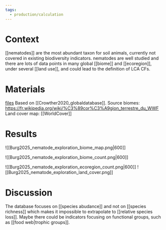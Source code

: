 ```yaml
---
tags:
  - production/calculation
---
```

# Context
[[nematodes]] are the most abundant taxon for soil animals, currently not covered in existing biodiversity indicators.
nematodes are well studied and there are lots of data points in many global [[biome]] and [[ecoregion]], under several [[land use]], and could lead to the definition of LCA CFs.
# Materials
[files](file:\\\C:\Users\aburg\Documents\calculations\nematode_exploration)
Based on [[Crowther2020_globaldatabase]].
Source biomes: https://fr.wikipedia.org/wiki/%C3%89cor%C3%A9gion_terrestre_du_WWF
Land cover map: [[WorldCover]]
# Results

![[Burg2025_nematode_exploration_biome_map.png|600]]

![[Burg2025_nematode_exploration_biome_count.png|600]]

![[Burg2025_nematode_exploration_ecoregion_count.png|600]]
![[Burg2025_nematode_exploration_land_cover.png]]
# Discussion
The database focuses on [[species abudance]] and not on [[species richness]] which makes it impossible to extrapolate to [[relative species loss]].
Maybe there could be indicators focusing on functional groups, such as [[food web|trophic groups]].